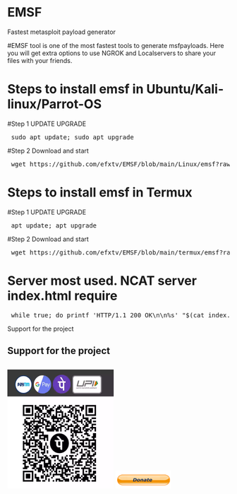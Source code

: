 

# EMSF
Fastest metasploit payload generator

#EMSF tool is one of the most fastest tools to generate msfpayloads. Here you will get extra options to use NGROK and Localservers to share your files with your friends.

# Steps to install emsf in Ubuntu/Kali-linux/Parrot-OS

#Step 1 UPDATE UPGRADE
<pre> sudo apt update; sudo apt upgrade</pre>

#Step 2 Download and start
<pre> wget https://github.com/efxtv/EMSF/blob/main/Linux/emsf?raw=true;sudo cp emsf /user/bin/;clear;echo "use command emsf -h"  </pre>


# Steps to install emsf in Termux

#Step 1 UPDATE UPGRADE
<pre> apt update; apt upgrade</pre>

#Step 2 Download and start
<pre> wget https://github.com/efxtv/EMSF/blob/main/termux/emsf?raw=true;cp emsf /data/data/com.termux/files/usr/bin/bash;clear;echo "use command emsf -h"  </pre>

# Server most used. NCAT server index.html require
<pre> while true; do printf 'HTTP/1.1 200 OK\n\n%s' "$(cat index.html)" | netcat -l 8888; done</pre> Support for the project

Support for the project
---------------------------------------
<a href="#"><img src="https://raw.githubusercontent.com/efxtv/efxtv/master/assets/3eeb7756-68ca-41b6-86aa-00a4c575bed9.png.webp" alt="Phonepay" width="241" height="269"></a>
<a href="https://paypal.me/efxtv"><img src="https://raw.githubusercontent.com/efxtv/efxtv/master/assets/donate-efx-tv.png" alt="Paypal" width="125" height="40"></a>
---------------------------------------
